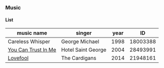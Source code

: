 ### Music

#### List

| music name                                                   | singer             | year | ID       |
| ------------------------------------------------------------ | ------------------ | ---- | -------- |
| Careless Whisper                                             | George Michael     | 1998 | 18003388 |
| [You Can Trust In Me](https://music.163.com/#/song?id=28493991&userid=348406050) | Hotel Saint George | 2004 | 28493991 |
| [Lovefool](https://music.163.com/song?id=21948161&uct2=U2FsdGVkX19KXnimBESieirM3YbWsjQtMTRyMXUXMB8=) | The Cardigans      | 2014 | 21948161 |

